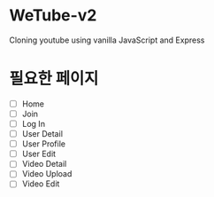 # WeTube-v2
Cloning youtube using vanilla JavaScript and Express

# 필요한 페이지

- [ ] Home
- [ ] Join
- [ ] Log In
- [ ] User Detail
- [ ] User Profile
- [ ] User Edit
- [ ] Video Detail
- [ ] Video Upload
- [ ] Video Edit